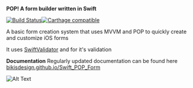 **POP! A form builder written in Swift**

[![Build Status](https://travis-ci.com/bikisDesign/Swift_POP_Form.svg?branch=master)](https://travis-ci.com/bikisDesign/Swift_POP_Form)[![Carthage compatible](https://img.shields.io/badge/Carthage-compatible-4BC51D.svg?style=flat)](https://github.com/Carthage/Carthage)

A basic form creation system that uses MVVM and POP to quickly create and customize iOS forms

It uses [SwiftValidator](https://github.com/SwiftValidatorCommunity/SwiftValidator) and for it's validation

**Documentation** 
Regularly updated documentation can be found here [bikisdesign.github.io/Swift_POP_Form](https://bikisdesign.github.io/Swift_POP_Form/)

![Alt Text](https://raw.githubusercontent.com/bikisDesign/Swift_POP_Form/master/demo/popFormDemo.gif)




